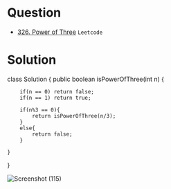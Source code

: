 # Question
- [326. Power of Three](https://leetcode.com/problems/power-of-three/submissions/) `Leetcode`


# Solution
class Solution {
    public boolean isPowerOfThree(int n) {
        
        if(n == 0) return false;
        if(n == 1) return true;
        
        if(n%3 == 0){
            return isPowerOfThree(n/3);
        }
        else{
            return false;
        }
        
    }
}


![Screenshot (115)](https://user-images.githubusercontent.com/66193463/134554358-1a3b931f-63ea-4319-936f-dabfc023ddfa.png)
